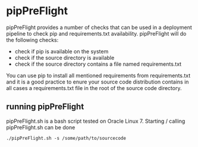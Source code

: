 # pipPreFlight
pipPreFlight provides a number of checks that can be used in a deployment pipeline to check pip and requirements.txt availability. pipPreFlight will do the following checks:

- check if pip is available on the system
- check if the source directory is available
- check if the source directory contains a file named requirements.txt

You can use pip to install all mentioned requirements from requirements.txt and it is a good practice to enure your source code distribution contains in all cases a requirements.txt file in the root of the source code directory.

## running pipPreFlight
pipPreFlight.sh is a bash script tested on Oracle Linux 7. Starting / calling pipPreFlight.sh can be done 

```
./pipPreFlight.sh -s /some/path/to/sourcecode
```
